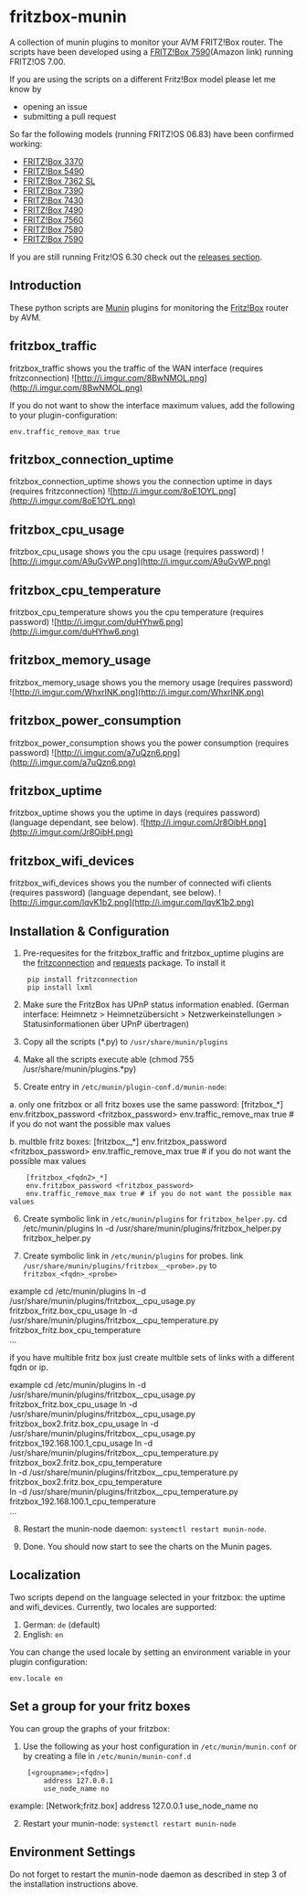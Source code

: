 # fritzbox-munin

A collection of munin plugins to monitor your AVM FRITZ!Box router. The scripts have been developed using a [FRITZ!Box 7590](http://geni.us/OO2c7S)(Amazon link) running FRITZ!OS 7.00.

If you are using the scripts on a different Fritz!Box model please let me know by

- opening an issue
- submitting a pull request

 So far the following models (running FRITZ!OS 06.83) have been confirmed working:

- [FRITZ!Box 3370](http://geni.us/zh3U)
- [FRITZ!Box 5490](http://geni.us/ACtUyFt)
- [FRITZ!Box 7362 SL](http://geni.us/fTyoY)
- [FRITZ!Box 7390](http://geni.us/BlAP)
- [FRITZ!Box 7430](http://geni.us/BlAP)
- [FRITZ!Box 7490](http://geni.us/fTyoY)
- [FRITZ!Box 7560](http://geni.us/6gPZNI)
- [FRITZ!Box 7580](http://geni.us/yUYyQTE)
- [FRITZ!Box 7590](http://geni.us/OO2c7S)

 If you are still running Fritz!OS 6.30 check out the [releases section](https://github.com/Tafkas/fritzbox-munin/releases/tag/6.30.1).

## Introduction

   These python scripts are [Munin](http://munin-monitoring.org) plugins for monitoring the [Fritz!Box](http://avm.de/produkte/fritzbox/) router by AVM.

## fritzbox\_traffic

  fritzbox\_traffic shows you the traffic of the WAN interface (requires fritzconnection)
  ![http://i.imgur.com/8BwNMOL.png](http://i.imgur.com/8BwNMOL.png)

  If you do not want to show the interface maximum values, add the following to your plugin-configuration:

    env.traffic_remove_max true

## fritzbox\_connection\_uptime

  fritzbox\_connection\_uptime shows you the connection uptime in days (requires fritzconnection)
  ![http://i.imgur.com/8oE1OYL.png](http://i.imgur.com/8oE1OYL.png)

## fritzbox\_cpu\_usage

  fritzbox\_cpu\_usage shows you the cpu usage (requires password)
  ![http://i.imgur.com/A9uGvWP.png](http://i.imgur.com/A9uGvWP.png)

## fritzbox\_cpu\_temperature

  fritzbox\_cpu\_temperature shows you the cpu temperature (requires password)
  ![http://i.imgur.com/duHYhw6.png](http://i.imgur.com/duHYhw6.png)

## fritzbox\_memory\_usage

  fritzbox\_memory\_usage shows you the memory usage (requires password)
  ![http://i.imgur.com/WhxrINK.png](http://i.imgur.com/WhxrINK.png)

##  fritzbox\_power\_consumption

  fritzbox\_power\_consumption shows you the power consumption (requires password)
  ![http://i.imgur.com/a7uQzn6.png](http://i.imgur.com/a7uQzn6.png)

## fritzbox\_uptime

  fritzbox\_uptime shows you the uptime in days (requires password) (language dependant, see below).
  ![http://i.imgur.com/Jr8OibH.png](http://i.imgur.com/Jr8OibH.png)

## fritzbox\_wifi\_devices

  fritzbox\_wifi\_devices shows you the number of connected wifi clients (requires password) (language dependant, see below).
  ![http://i.imgur.com/lqvK1b2.png](http://i.imgur.com/lqvK1b2.png)

## Installation & Configuration

1. Pre-requesites for the fritzbox\_traffic and fritzbox\_uptime plugins are the [fritzconnection](https://pypi.python.org/pypi/fritzconnection) and [requests](https://pypi.python.org/pypi/requests) package. To install it

        pip install fritzconnection
        pip install lxml

2. Make sure the FritzBox has UPnP status information enabled. (German interface: Heimnetz > Heimnetzübersicht > Netzwerkeinstellungen > Statusinformationen über UPnP übertragen)

3. Copy all the scripts (*.py) to `/usr/share/munin/plugins`

4. Make all the scripts execute able (chmod 755 /usr/share/munin/plugins.*py)

5. Create entry in `/etc/munin/plugin-conf.d/munin-node`:

  a. only one fritzbox or all fritz boxes use the same password:
        [fritzbox_*]
        env.fritzbox_password <fritzbox_password>
        env.traffic_remove_max true # if you do not want the possible max values

  b. multble fritz boxes:
        [fritzbox_<fqdn1>_*]
        env.fritzbox_password <fritzbox_password>
        env.traffic_remove_max true # if you do not want the possible max values

        [fritzbox_<fqdn2>_*]
        env.fritzbox_password <fritzbox_password>
        env.traffic_remove_max true # if you do not want the possible max values

6. Create symbolic link in `/etc/munin/plugins` for `fritzbox_helper.py`.
  cd /etc/munin/plugins
  ln -d /usr/share/munin/plugins/fritzbox_helper.py fritzbox_helper.py

7. Create symbolic link in `/etc/munin/plugins` for probes.
  link `/usr/share/munin/plugins/fritzbox__<probe>.py` to `fritzbox_<fqdn>_<probe>`

  example
  cd /etc/munin/plugins
  ln -d /usr/share/munin/plugins/fritzbox__cpu_usage.py fritzbox_fritz.box_cpu_usage
  ln -d /usr/share/munin/plugins/fritzbox__cpu_temperature.py fritzbox_fritz.box_cpu_temperature  
  ...

  if you have multible fritz box just create multble sets of links with a different fqdn or ip.

  example
  cd /etc/munin/plugins
  ln -d /usr/share/munin/plugins/fritzbox__cpu_usage.py fritzbox_fritz.box_cpu_usage
  ln -d /usr/share/munin/plugins/fritzbox__cpu_usage.py fritzbox_box2.fritz.box_cpu_usage
  ln -d /usr/share/munin/plugins/fritzbox__cpu_usage.py fritzbox_192.168.100.1_cpu_usage
  ln -d /usr/share/munin/plugins/fritzbox__cpu_temperature.py fritzbox_box2.fritz.box_cpu_temperature  
  ln -d /usr/share/munin/plugins/fritzbox__cpu_temperature.py fritzbox_box2.fritz.box_cpu_temperature  
  ln -d /usr/share/munin/plugins/fritzbox__cpu_temperature.py fritzbox_192.168.100.1_cpu_temperature  
  ...


8. Restart the munin-node daemon: `systemctl restart munin-node`.

9. Done. You should now start to see the charts on the Munin pages.

## Localization

Two scripts depend on the language selected in your fritzbox: the uptime and wifi\_devices. Currently, two locales are
supported:

1. German: `de` (default)
2. English: `en`

You can change the used locale by setting an environment variable in your plugin configuration:

    env.locale en

## Set a group for your fritz boxes

You can group the graphs of your fritzbox:

1. Use the following as your host configuration in `/etc/munin/munin.conf` or by creating a file in `/etc/munin/munin-conf.d`

        [<groupname>;<fqdn>]
            address 127.0.0.1
            use_node_name no

  example:
        [Network;fritz.box]
            address 127.0.0.1
            use_node_name no

2. Restart your munin-node: `systemctl restart munin-node`

## Environment Settings

  Do not forget to restart the munin-node daemon as described in step 3 of the installation instructions above.
